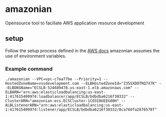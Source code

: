 # amazonian
Opensource tool to faciliate AWS application resource development

## setup
Follow the setup process defined in the [AWS docs](https://docs.aws.amazon.com/sdk-for-go/v1/developer-guide/configuring-sdk.html)
amazonian assumes the use of environment variables. 

### Example command
`./amazonian --VPC=vpc-c7aa77be --Priority=1 --HostedZoneName=vssdevelopment.com --ELBHostedZoneId="Z35SXDOTRQ7X7K" --ELBDNSName="ECSLB-524689478.us-east-1.elb.amazonaws.com" --ELBARN="arn:aws:elasticloadbalancing:us-east-1:417615409974:loadbalancer/app/ECSLB/bdbdba6216f30332" --ClusterARN="amazonian-ecs-ECSCluster-1CO3I8UEEG80H" --ALBListenerARN="arn:aws:elasticloadbalancing:us-east-1:417615409974:listener/app/ECSLB/bdbdba6216f30332/8ca78dfa2878578f"`